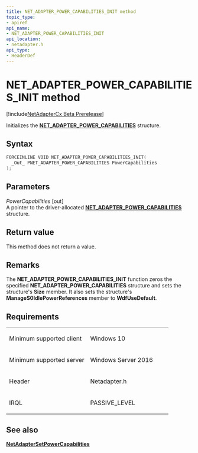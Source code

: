 ```yaml
---
title: NET_ADAPTER_POWER_CAPABILITIES_INIT method
topic_type:
- apiref
api_name:
- NET_ADAPTER_POWER_CAPABILITIES_INIT
api_location:
- netadapter.h
api_type:
- HeaderDef
---
```


# NET_ADAPTER_POWER_CAPABILITIES_INIT method


[!include[NetAdapterCx Beta Prerelease](../netcx-beta-prerelease.md)]

Initializes the [**NET_ADAPTER_POWER_CAPABILITIES**](net-adapter-power-capabilities.md) structure.

Syntax
------

```cpp
FORCEINLINE VOID NET_ADAPTER_POWER_CAPABILITIES_INIT(
  _Out_ PNET_ADAPTER_POWER_CAPABILITIES PowerCapabilities
);
```

Parameters
----------

*PowerCapabilities* [out]  
A pointer to the driver-allocated [**NET_ADAPTER_POWER_CAPABILITIES**](net-adapter-power-capabilities.md) structure.

Return value
------------

This method does not return a value.

Remarks
-----
The **NET_ADAPTER_POWER_CAPABILITIES_INIT** function zeros the specified **NET_ADAPTER_POWER_CAPABILITIES** structure and sets the structure's **Size** member. It also sets the structure's **ManageS0IdlePowerReferences** member to **WdfUseDefault**.

Requirements
------------

<table>
<colgroup>
<col width="50%" />
<col width="50%" />
</colgroup>
<tbody>
<tr class="odd">
<td align="left"><p>Minimum supported client</p></td>
<td align="left"><p>Windows 10</p></td>
</tr>
<tr class="even">
<td align="left"><p>Minimum supported server</p></td>
<td align="left"><p>Windows Server 2016</p></td>
</tr>
<tr class="odd">
<td align="left"><p>Header</p></td>
<td align="left">Netadapter.h</td>
</tr>
<tr class="even">
<td align="left"><p>IRQL</p></td>
<td align="left"><p>PASSIVE_LEVEL</p></td>
</tr>
</tbody>
</table>

## See also


[**NetAdapterSetPowerCapabilities**](netadaptersetpowercapabilities.md)

 

 






